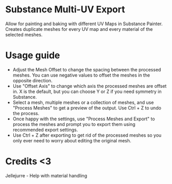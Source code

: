 # Substance Multi-UV Export
Allow for painting and baking with different UV Maps in Substance Painter. Creates duplicate meshes for every UV map and every material of the selected meshes.

# Usage guide
- Adjust the Mesh Offset to change the spacing between the processed meshes. You can use negative values to offset the meshes in the opposite direction.
- Use "Offset Axis" to change which axis the processed meshes are offset in. X is the default, but you can choose Y or Z if you need symmetry in Substance.
- Select a mesh, multiple meshes or a collection of meshes, and use "Process Meshes" to get a preview of the output. Use Ctrl + Z to undo the process.
- Once happy with the settings, use "Process Meshes and Export" to process the meshes and prompt you to export them using recommended export settings.
- Use Ctrl + Z after exporting to get rid of the processed meshes so you only ever need to worry about editing the original mesh.

# Credits <3
Jellejurre - Help with material handling

